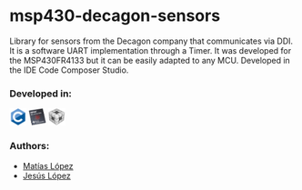 # msp430-decagon-sensors
Library for sensors from the Decagon company that communicates via DDI. It is a software UART implementation through a Timer.
It was developed for the MSP430FR4133 but it can be easily adapted to any MCU. Developed in the IDE Code Composer Studio. 

### Developed in:
<p>
<img width="30" height="30" src="https://raw.githubusercontent.com/jesu95/jesu95/main/img/c-original.svg">
<img width="30" height="30" src="https://raw.githubusercontent.com/jesu95/jesu95/main/img/msp430.png">
<img width="30" height="30" src="https://raw.githubusercontent.com/jesu95/jesu95/main/img/ccs.png">
</p>

### Authors:

* [Matías López](https://github.com/matiflp/)
* [Jesús López](https://github.com/jesu95/)
